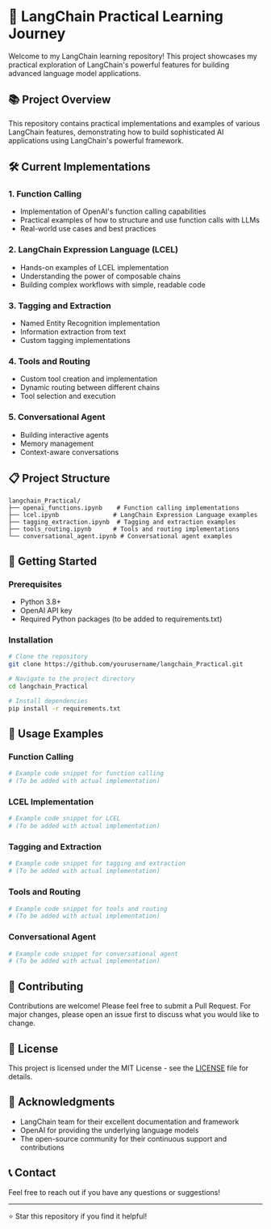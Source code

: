 # 🚀 LangChain Practical Learning Journey

Welcome to my LangChain learning repository! This project showcases my practical exploration of LangChain's powerful features for building advanced language model applications.

## 📚 Project Overview

This repository contains practical implementations and examples of various LangChain features, demonstrating how to build sophisticated AI applications using LangChain's powerful framework.

## 🛠️ Current Implementations

### 1. Function Calling
- Implementation of OpenAI's function calling capabilities
- Practical examples of how to structure and use function calls with LLMs
- Real-world use cases and best practices

### 2. LangChain Expression Language (LCEL)
- Hands-on examples of LCEL implementation
- Understanding the power of composable chains
- Building complex workflows with simple, readable code

### 3. Tagging and Extraction
- Named Entity Recognition implementation
- Information extraction from text
- Custom tagging implementations

### 4. Tools and Routing
- Custom tool creation and implementation
- Dynamic routing between different chains
- Tool selection and execution

### 5. Conversational Agent
- Building interactive agents
- Memory management
- Context-aware conversations

## 📋 Project Structure

```
langchain_Practical/
├── openai_functions.ipynb    # Function calling implementations
├── lcel.ipynb               # LangChain Expression Language examples
├── tagging_extraction.ipynb  # Tagging and extraction examples
├── tools_routing.ipynb      # Tools and routing implementations
└── conversational_agent.ipynb # Conversational agent examples
```

## 🚀 Getting Started

### Prerequisites
- Python 3.8+
- OpenAI API key
- Required Python packages (to be added to requirements.txt)

### Installation
```bash
# Clone the repository
git clone https://github.com/yourusername/langchain_Practical.git

# Navigate to the project directory
cd langchain_Practical

# Install dependencies
pip install -r requirements.txt
```

## 📝 Usage Examples

### Function Calling
```python
# Example code snippet for function calling
# (To be added with actual implementation)
```

### LCEL Implementation
```python
# Example code snippet for LCEL
# (To be added with actual implementation)
```

### Tagging and Extraction
```python
# Example code snippet for tagging and extraction
# (To be added with actual implementation)
```

### Tools and Routing
```python
# Example code snippet for tools and routing
# (To be added with actual implementation)
```

### Conversational Agent
```python
# Example code snippet for conversational agent
# (To be added with actual implementation)
```

## 🤝 Contributing

Contributions are welcome! Please feel free to submit a Pull Request. For major changes, please open an issue first to discuss what you would like to change.

## 📄 License

This project is licensed under the MIT License - see the [LICENSE](LICENSE) file for details.

## 🙏 Acknowledgments

- LangChain team for their excellent documentation and framework
- OpenAI for providing the underlying language models
- The open-source community for their continuous support and contributions

## 📞 Contact

Feel free to reach out if you have any questions or suggestions!

---

⭐ Star this repository if you find it helpful! 